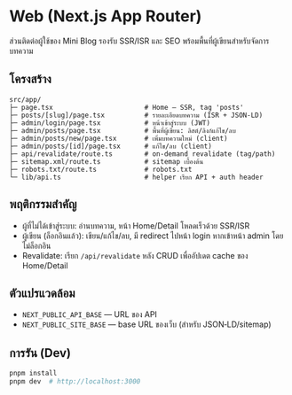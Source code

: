 # Web (Next.js App Router)

ส่วนติดต่อผู้ใช้ของ Mini Blog รองรับ SSR/ISR และ SEO พร้อมพื้นที่ผู้เขียนสำหรับจัดการบทความ

## โครงสร้าง

```
src/app/
├─ page.tsx                       # Home — SSR, tag 'posts'
├─ posts/[slug]/page.tsx          # รายละเอียดบทความ (ISR + JSON‑LD)
├─ admin/login/page.tsx           # หน้าเข้าสู่ระบบ (JWT)
├─ admin/posts/page.tsx           # พื้นที่ผู้เขียน: ลิสต์/ลิงก์แก้ไข/ลบ
├─ admin/posts/new/page.tsx       # เพิ่มบทความใหม่ (client)
├─ admin/posts/[id]/page.tsx      # แก้ไข/ลบ (client)
├─ api/revalidate/route.ts        # on‑demand revalidate (tag/path)
├─ sitemap.xml/route.ts           # sitemap เบื้องต้น
├─ robots.txt/route.ts            # robots.txt
└─ lib/api.ts                     # helper เรียก API + auth header
```

## พฤติกรรมสำคัญ

- ผู้ที่ไม่ได้เข้าสู่ระบบ: อ่านบทความ, หน้า Home/Detail โหลดเร็วด้วย SSR/ISR
- ผู้เขียน (ล็อกอินแล้ว): เขียน/แก้ไข/ลบ, มี redirect ไปหน้า login หากเข้าหน้า admin โดยไม่ล็อกอิน
- Revalidate: เรียก `/api/revalidate` หลัง CRUD เพื่ออัปเดต cache ของ Home/Detail

## ตัวแปรแวดล้อม

- `NEXT_PUBLIC_API_BASE` — URL ของ API
- `NEXT_PUBLIC_SITE_BASE` — base URL ของเว็บ (สำหรับ JSON‑LD/sitemap)

## การรัน (Dev)

```bash
pnpm install
pnpm dev  # http://localhost:3000
```
